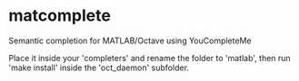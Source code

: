 # matcomplete
Semantic completion for MATLAB/Octave using YouCompleteMe

Place it inside your 'completers' and rename the folder to 'matlab', then run 'make install' inside the 'oct_daemon' subfolder.
